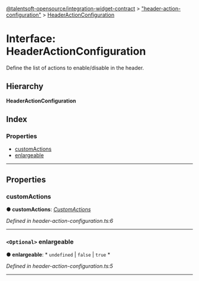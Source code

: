[@talentsoft-opensource/integration-widget-contract](../README.md) > ["header-action-configuration"](../modules/_header_action_configuration_.md) > [HeaderActionConfiguration](../interfaces/_header_action_configuration_.headeractionconfiguration.md)

# Interface: HeaderActionConfiguration

Define the list of actions to enable/disable in the header.

## Hierarchy

**HeaderActionConfiguration**

## Index

### Properties

* [customActions](_header_action_configuration_.headeractionconfiguration.md#customactions)
* [enlargeable](_header_action_configuration_.headeractionconfiguration.md#enlargeable)

---

## Properties

<a id="customactions"></a>

###  customActions

**● customActions**: *[CustomActions](_header_action_configuration_.customactions.md)*

*Defined in header-action-configuration.ts:6*

___
<a id="enlargeable"></a>

### `<Optional>` enlargeable

**● enlargeable**: * `undefined` &#124; `false` &#124; `true`
*

*Defined in header-action-configuration.ts:5*

___

